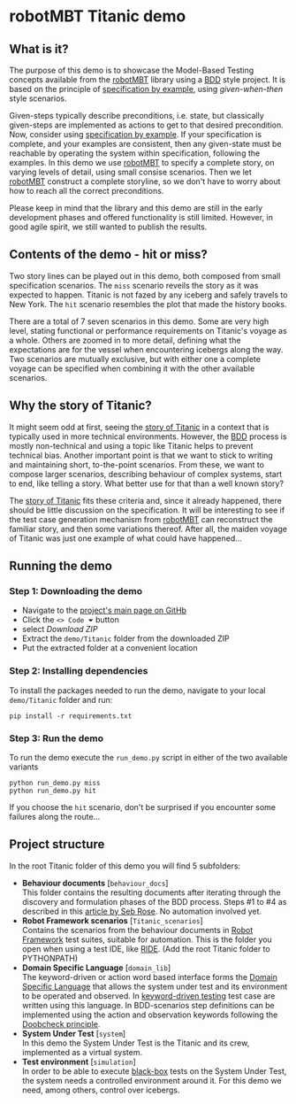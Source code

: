 # robotMBT Titanic demo

## What is it?

The purpose of this demo is to showcase the Model-Based Testing concepts available from the [robotMBT](https://github.com/JFoederer/robotframeworkMBT) library using a [BDD](https://en.wikipedia.org/wiki/Behavior-driven_development) style project. It is based on the principle of [specification by example](https://en.wikipedia.org/wiki/Specification_by_example), using _given-when-then_ style scenarios.

Given-steps typically describe preconditions, i.e. state, but classically given-steps are implemented as actions to get to that desired precondition. Now, consider using [specification by example](https://en.wikipedia.org/wiki/Specification_by_example). If your specification is complete, and your examples are consistent, then any given-state must be reachable by operating the system within specification, following the examples. In this demo we use [robotMBT](https://github.com/JFoederer/robotframeworkMBT) to specify a complete story, on varying levels of detail, using small consise scenarios. Then we let [robotMBT](https://github.com/JFoederer/robotframeworkMBT) construct a complete storyline, so we don't have to worry about how to reach all the correct preconditions.

Please keep in mind that the library and this demo are still in the early development phases and offered functionality is still limited. However, in good agile spirit, we still wanted to publish the results.

## Contents of the demo - hit or miss?

Two story lines can be played out in this demo, both composed from small specification scenarios. The `miss` scenario reveils the story as it was expected to happen. Titanic is not fazed by any iceberg and safely travels to New York. The `hit` scenario resembles the plot that made the history books.

There are a total of 7 seven scenarios in this demo. Some are very high level, stating functional or performance requirements on Titanic's voyage as a whole. Others are zoomed in to more detail, defining what the expectations are for the vessel when encountering icebergs along the way. Two scenarios are mutually exclusive, but with either one a complete voyage can be specified when combining it with the other available scenarios.

## Why the story of Titanic?

It might seem odd at first, seeing the [story of Titanic](https://en.wikipedia.org/wiki/Sinking_of_the_Titanic) in a context that is typically used in more technical environments. However, the [BDD](https://en.wikipedia.org/wiki/Behavior-driven_development) process is mostly non-technical and using a topic like Titanic helps to prevent technical bias. Another important point is that we want to stick to writing and maintaining short, to-the-point scenarios. From these, we want to compose larger scenarios, describing behaviour of complex systems, start to end, like telling a story. What better use for that than a well known story?

The [story of Titanic](https://en.wikipedia.org/wiki/Sinking_of_the_Titanic) fits these criteria and, since it already happened, there should be little discussion on the specification. It will be interesting to see if the test case generation mechanism from [robotMBT](https://github.com/JFoederer/robotframeworkMBT) can reconstruct the familiar story, and then some variations thereof. After all, the maiden voyage of Titanic was just one example of what could have happened...

## Running the demo

### Step 1: Downloading the demo

* Navigate to the [project's main page on GitHb]((https://github.com/JFoederer/robotframeworkMBT/tree/main/demo/Titanic))
* Click the `<> Code ⏷` button
* select _Download ZIP_
* Extract the `demo/Titanic` folder from the downloaded ZIP
* Put the extracted folder at a convenient location

### Step 2: Installing dependencies

To install the packages needed to run the demo, navigate to your local `demo/Titanic` folder and run:

    pip install -r requirements.txt

### Step 3: Run the demo

To run the demo execute the `run_demo.py` script in either of the two available variants

    python run_demo.py miss
    python run_demo.py hit

If you choose the `hit` scenario, don't be surprised if you encounter some failures along the route...

## Project structure

In the root Titanic folder of this demo you will find 5 subfolders:

* **Behaviour documents** [`behaviour_docs`]  
This folder contains the resulting documents after iterating through the discovery and formulation phases of the BDD process. Steps #1 to #4 as described in this [article by Seb Rose](https://cucumber.io/blog/bdd/bdd-builds-momentum/). No automation involved yet.
* **Robot Framework scenarios** [`Titanic_scenarios`]  
Contains the scenarios from the behaviour documents in [Robot Framework](https://robotframework.org/) test suites, suitable for automation. This is the folder you open when using a test IDE, like [RIDE](https://github.com/robotframework/RIDE). (Add the root Titanic folder to PYTHONPATH)
* **Domain Specific Language** [`domain_lib`]  
The keyword-driven or action word based interface forms the [Domain Specific Language](https://en.wikipedia.org/wiki/Domain-specific_language) that allows the system under test and its environment to be operated and observed. In [keyword-driven testing](https://en.wikipedia.org/wiki/Keyword-driven_testing) test case are written using this language. In BDD-scenarios step definitions can be implemented using the action and observation keywords following the [Doobcheck principle](https://github.com/JFoederer/robotframeworkNL#doobcheck).
* **System Under Test** [`system`]  
In this demo the System Under Test is the Titanic and its crew, implemented as a virtual system.
* **Test environment** [`simulation`]  
In order to be able to execute [black-box](https://en.wikipedia.org/wiki/Black-box_testing) tests on the System Under Test, the system needs a controlled environment around it. For this demo we need, among others, control over icebergs.
